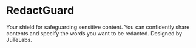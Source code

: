 # RedactGuard
Your shield for safeguarding sensitive content. You can confidently share contents and specify the words you want to be redacted. Designed by JuTeLabs.
